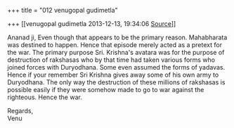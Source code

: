 +++
title = "012 venugopal gudimetla"

+++
[[venugopal gudimetla	2013-12-13, 19:34:06 [Source](https://groups.google.com/g/samskrita/c/Hd_Xp7QZ3ZM)]]



Ananad ji, Even though that appears to be the primary reason. Mahabharata was destined to happen. Hence that episode merely acted as a pretext for the war. The primary purpose Sri. Krishna's avatara was for the purpose of destruction of rakshasas who by that time had taken various forms who joined forces with Duryodhana. Some even assumed the forms of yadavas. Hence if your remember Sri Krishna gives away some of his own army to Duryodhana. The only way the destruction of these millions of rakshasas is possible easily if they were somehow made to go to war against the righteous. Hence the war.

Regards,  
Venu

